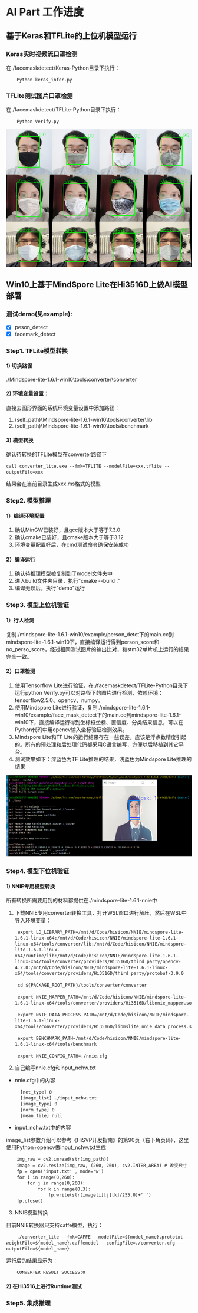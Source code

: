 # AI Part 工作进度
## 基于Keras和TFLite的上位机模型运行
### Keras实时视频流口罩检测
在./facemaskdetect/Keras-Python目录下执行：

        Python keras_infer.py
### TFLite测试图片口罩检测
在./facemaskdetect/TFLite-Python目录下执行：
        
        Python Verify.py

![test](./pic/test_res.png)
## Win10上基于MindSpore Lite在Hi3516D上做AI模型部署

### 测试demo(见example):
- [x] peson_detect
- [x] facemark_detect
### Step1. TFLite模型转换
#### 1) 切换路径
.\Mindspore-lite-1.6.1-win10\tools\converter\converter
#### 2) 环境变量设置：
直接去图形界面的系统环境变量设置中添加路径：

1. (self_path)\Mindspore-lite-1.6.1-win10\tools\converter\lib
2. (self_path)\Mindspore-lite-1.6.1-win10\tools\benchmark
#### 3) 模型转换
确认待转换的TFLite模型在converter路径下

    call converter_lite.exe --fmk=TFLITE --modelFile=xxx.tflite --outputFile=xxx

结果会在当前目录生成xxx.ms格式的模型
### Step2. 模型推理
#### 1）编译环境配置
1. 确认MinGW已装好，且gcc版本大于等于7.3.0
2. 确认cmake已装好，且cmake版本大于等于3.12
3. 环境变量配置好后，在cmd测试命令确保安装成功
#### 2）编译运行
1. 确认待推理模型被复制到了model文件夹中
2. 进入build文件夹目录，执行"cmake --build ."
3. 编译无误后，执行"demo"运行
### Step3. 模型上位机验证
#### 1）行人检测
复制./mindspore-lite-1.6.1-win10/example/person_detct下的main.cc到mindspore-lite-1.6.1-win10下，直接编译运行得到person_score和no_perso_score，经过相同测试图片的输出比对，和stm32单片机上运行的结果完全一致。
#### 2）口罩检测
1. 使用Tensorflow Lite进行验证，在./facemaskdetect/TFLite-Python目录下运行python Verify.py可以对路径下的图片进行检测，依赖环境：tensorflow2.5.0、opencv、numpy。
2. 使用Mindspore Lite进行验证，复制./mindspore-lite-1.6.1-win10/example/face_mask_detect下的main.cc到mindspore-lite-1.6.1-win10下，直接编译运行得到坐标框坐标、置信度、分类结果信息，可以在Python代码中用opencv输入坐标验证检测效果。
3. Mindspore Lite和TF Lite的运行结果存在一些误差，应该是浮点数精度引起的。所有的预处理和后处理代码都采用C语言编写，方便以后移植到其它平台。
4. 测试效果如下：深蓝色为TF Lite推理的结果，浅蓝色为Mindspore Lite推理的结果

![verify](./pic/verify.png)
### Step4. 模型下位机验证
#### 1) NNIE专用模型转换
所有转换所需要用到的材料都提供在./mindspore-lite-1.6.1-nnie中
1. 下载NNIE专用converter转换工具，打开WSL窗口进行解压，然后在WSL中导入环境变量：

        export LD_LIBRARY_PATH=/mnt/d/Code/hisicon/NNIE/mindspore-lite-1.6.1-linux-x64:/mnt/d/Code/hisicon/NNIE/mindspore-lite-1.6.1-linux-x64/tools/converter/lib:/mnt/d/Code/hisicon/NNIE/mindspore-lite-1.6.1-linux-x64/runtime/lib:/mnt/d/Code/hisicon/NNIE/mindspore-lite-1.6.1-linux-x64/tools/converter/providers/Hi3516D/third_party/opencv-4.2.0:/mnt/d/Code/hisicon/NNIE/mindspore-lite-1.6.1-linux-x64/tools/converter/providers/Hi3516D/third_party/protobuf-3.9.0

        cd ${PACKAGE_ROOT_PATH}/tools/converter/converter
        
        export NNIE_MAPPER_PATH=/mnt/d/Code/hisicon/NNIE/mindspore-lite-1.6.1-linux-x64/tools/converter/providers/Hi3516D/libnnie_mapper.so

        export NNIE_DATA_PROCESS_PATH=/mnt/d/Code/hisicon/NNIE/mindspore-lite-1.6.1-linux-x64/tools/converter/providers/Hi3516D/libmslite_nnie_data_process.so

        export BENCHMARK_PATH=/mnt/d/Code/hisicon/NNIE/mindspore-lite-1.6.1-linux-x64/tools/benchmark

        export NNIE_CONFIG_PATH=./nnie.cfg

2. 自己编写nnie.cfg和input_nchw.txt
- nnie.cfg中的内容

        [net_type] 0
        [image_list] ./input_nchw.txt
        [image_type] 0
        [norm_type] 0
        [mean_file] null

- input_nchw.txt中的内容

image_list参数介绍可以参考《HiSVP开发指南》的第90页（右下角页码），这里使用Python+opencv做input_nchw.txt生成

        img_raw = cv2.imread(str(img_path))
        image = cv2.resize(img_raw, (260, 260), cv2.INTER_AREA) # 改变尺寸 
        fp = open('input.txt' , mode='w')
        for i in range(0,260):
            for j in range(0,260):
                for k in range(0,3):
                    fp.write(str(image[i][j][k]/255.0)+' ')
        fp.close()
3. NNIE模型转换

目前NNIE转换器只支持caffe模型，执行：

        ./converter_lite --fmk=CAFFE --modelFile=${model_name}.prototxt --weightFile=${model_name}.caffemodel --configFile=./converter.cfg --outputFile=${model_name}

运行后的结果显示为：

        CONVERTER RESULT SUCCESS:0
#### 2) 在Hi3516上进行Runtime测试

### Step5. 集成推理
